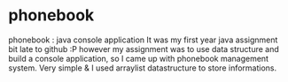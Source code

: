 # phonebook
phonebook : java console application 
It was my first year java assignment bit late to github :P
however my assignment was to use data structure and build a console application, so I came up with phonebook management system.
Very simple & I used arraylist datastructure to store informations.
